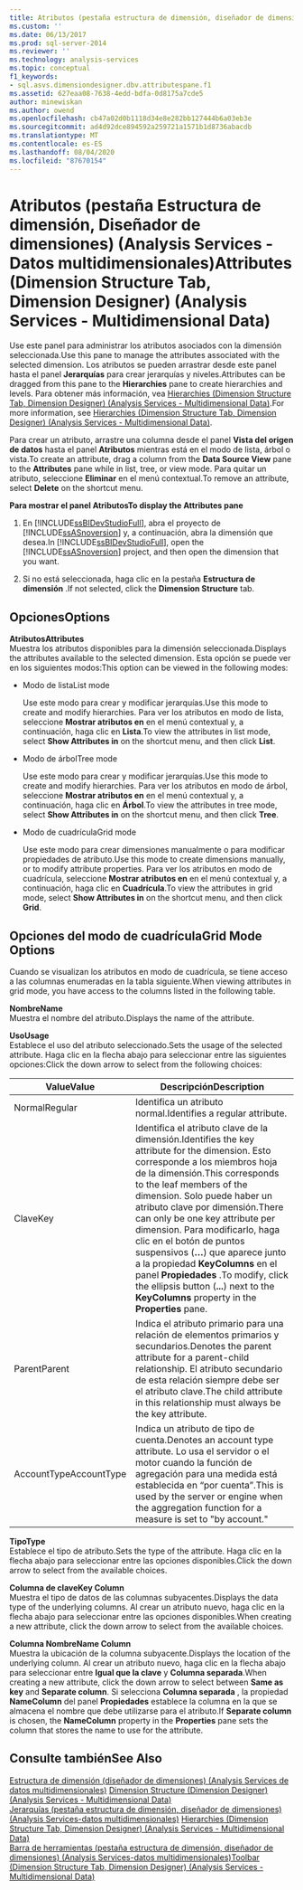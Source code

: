 ```yaml
---
title: Atributos (pestaña estructura de dimensión, diseñador de dimensiones) (Analysis Services-datos multidimensionales) | Microsoft Docs
ms.custom: ''
ms.date: 06/13/2017
ms.prod: sql-server-2014
ms.reviewer: ''
ms.technology: analysis-services
ms.topic: conceptual
f1_keywords:
- sql.asvs.dimensiondesigner.dbv.attributespane.f1
ms.assetid: 627eaa08-7638-4edd-bdfa-0d8175a7cde5
author: minewiskan
ms.author: owend
ms.openlocfilehash: cb47a02d0b1118d34e8e282bb127444b6a03eb3e
ms.sourcegitcommit: ad4d92dce894592a259721a1571b1d8736abacdb
ms.translationtype: MT
ms.contentlocale: es-ES
ms.lasthandoff: 08/04/2020
ms.locfileid: "87670154"
---
```

# <a name="attributes-dimension-structure-tab-dimension-designer-analysis-services---multidimensional-data"></a><span data-ttu-id="759fc-102">Atributos (pestaña Estructura de dimensión, Diseñador de dimensiones) (Analysis Services - Datos multidimensionales)</span><span class="sxs-lookup"><span data-stu-id="759fc-102">Attributes (Dimension Structure Tab, Dimension Designer) (Analysis Services - Multidimensional Data)</span></span>
  <span data-ttu-id="759fc-103">Use este panel para administrar los atributos asociados con la dimensión seleccionada.</span><span class="sxs-lookup"><span data-stu-id="759fc-103">Use this pane to manage the attributes associated with the selected dimension.</span></span> <span data-ttu-id="759fc-104">Los atributos se pueden arrastrar desde este panel hasta el panel **Jerarquías** para crear jerarquías y niveles.</span><span class="sxs-lookup"><span data-stu-id="759fc-104">Attributes can be dragged from this pane to the **Hierarchies** pane to create hierarchies and levels.</span></span> <span data-ttu-id="759fc-105">Para obtener más información, vea [Hierarchies &#40;Dimension Structure Tab, Dimension Designer&#41; &#40;Analysis Services - Multidimensional Data&#41;](hierarchies-dimension-designer-analysis-services-multidimensional-data.md).</span><span class="sxs-lookup"><span data-stu-id="759fc-105">For more information, see [Hierarchies &#40;Dimension Structure Tab, Dimension Designer&#41; &#40;Analysis Services - Multidimensional Data&#41;](hierarchies-dimension-designer-analysis-services-multidimensional-data.md).</span></span>  
  
 <span data-ttu-id="759fc-106">Para crear un atributo, arrastre una columna desde el panel **Vista del origen de datos** hasta el panel **Atributos** mientras está en el modo de lista, árbol o vista.</span><span class="sxs-lookup"><span data-stu-id="759fc-106">To create an attribute, drag a column from the **Data Source View** pane to the **Attributes** pane while in list, tree, or view mode.</span></span> <span data-ttu-id="759fc-107">Para quitar un atributo, seleccione **Eliminar** en el menú contextual.</span><span class="sxs-lookup"><span data-stu-id="759fc-107">To remove an attribute, select **Delete** on the shortcut menu.</span></span>  
  
 <span data-ttu-id="759fc-108">**Para mostrar el panel Atributos**</span><span class="sxs-lookup"><span data-stu-id="759fc-108">**To display the Attributes pane**</span></span>  
  
1.  <span data-ttu-id="759fc-109">En [!INCLUDE[ssBIDevStudioFull](../includes/ssbidevstudiofull-md.md)], abra el proyecto de [!INCLUDE[ssASnoversion](../includes/ssasnoversion-md.md)] y, a continuación, abra la dimensión que desea.</span><span class="sxs-lookup"><span data-stu-id="759fc-109">In [!INCLUDE[ssBIDevStudioFull](../includes/ssbidevstudiofull-md.md)], open the [!INCLUDE[ssASnoversion](../includes/ssasnoversion-md.md)] project, and then open the dimension that you want.</span></span>  
  
2.  <span data-ttu-id="759fc-110">Si no está seleccionada, haga clic en la pestaña **Estructura de dimensión** .</span><span class="sxs-lookup"><span data-stu-id="759fc-110">If not selected, click the **Dimension Structure** tab.</span></span>  
  
## <a name="options"></a><span data-ttu-id="759fc-111">Opciones</span><span class="sxs-lookup"><span data-stu-id="759fc-111">Options</span></span>  
 <span data-ttu-id="759fc-112">**Atributos**</span><span class="sxs-lookup"><span data-stu-id="759fc-112">**Attributes**</span></span>  
 <span data-ttu-id="759fc-113">Muestra los atributos disponibles para la dimensión seleccionada.</span><span class="sxs-lookup"><span data-stu-id="759fc-113">Displays the attributes available to the selected dimension.</span></span> <span data-ttu-id="759fc-114">Esta opción se puede ver en los siguientes modos:</span><span class="sxs-lookup"><span data-stu-id="759fc-114">This option can be viewed in the following modes:</span></span>  
  
-   <span data-ttu-id="759fc-115">Modo de lista</span><span class="sxs-lookup"><span data-stu-id="759fc-115">List mode</span></span>  
  
     <span data-ttu-id="759fc-116">Use este modo para crear y modificar jerarquías.</span><span class="sxs-lookup"><span data-stu-id="759fc-116">Use this mode to create and modify hierarchies.</span></span> <span data-ttu-id="759fc-117">Para ver los atributos en modo de lista, seleccione **Mostrar atributos en** en el menú contextual y, a continuación, haga clic en **Lista**.</span><span class="sxs-lookup"><span data-stu-id="759fc-117">To view the attributes in list mode, select **Show Attributes in** on the shortcut menu, and then click **List**.</span></span>  
  
-   <span data-ttu-id="759fc-118">Modo de árbol</span><span class="sxs-lookup"><span data-stu-id="759fc-118">Tree mode</span></span>  
  
     <span data-ttu-id="759fc-119">Use este modo para crear y modificar jerarquías.</span><span class="sxs-lookup"><span data-stu-id="759fc-119">Use this mode to create and modify hierarchies.</span></span> <span data-ttu-id="759fc-120">Para ver los atributos en modo de árbol, seleccione **Mostrar atributos en** en el menú contextual y, a continuación, haga clic en **Árbol**.</span><span class="sxs-lookup"><span data-stu-id="759fc-120">To view the attributes in tree mode, select **Show Attributes in** on the shortcut menu, and then click **Tree**.</span></span>  
  
-   <span data-ttu-id="759fc-121">Modo de cuadrícula</span><span class="sxs-lookup"><span data-stu-id="759fc-121">Grid mode</span></span>  
  
     <span data-ttu-id="759fc-122">Use este modo para crear dimensiones manualmente o para modificar propiedades de atributo.</span><span class="sxs-lookup"><span data-stu-id="759fc-122">Use this mode to create dimensions manually, or to modify attribute properties.</span></span> <span data-ttu-id="759fc-123">Para ver los atributos en modo de cuadrícula, seleccione **Mostrar atributos en** en el menú contextual y, a continuación, haga clic en **Cuadrícula**.</span><span class="sxs-lookup"><span data-stu-id="759fc-123">To view the attributes in grid mode, select **Show Attributes in** on the shortcut menu, and then click **Grid**.</span></span>  
  
## <a name="grid-mode-options"></a><span data-ttu-id="759fc-124">Opciones del modo de cuadrícula</span><span class="sxs-lookup"><span data-stu-id="759fc-124">Grid Mode Options</span></span>  
 <span data-ttu-id="759fc-125">Cuando se visualizan los atributos en modo de cuadrícula, se tiene acceso a las columnas enumeradas en la tabla siguiente.</span><span class="sxs-lookup"><span data-stu-id="759fc-125">When viewing attributes in grid mode, you have access to the columns listed in the following table.</span></span>  
  
 <span data-ttu-id="759fc-126">**Nombre**</span><span class="sxs-lookup"><span data-stu-id="759fc-126">**Name**</span></span>  
 <span data-ttu-id="759fc-127">Muestra el nombre del atributo.</span><span class="sxs-lookup"><span data-stu-id="759fc-127">Displays the name of the attribute.</span></span>  
  
 <span data-ttu-id="759fc-128">**Uso**</span><span class="sxs-lookup"><span data-stu-id="759fc-128">**Usage**</span></span>  
 <span data-ttu-id="759fc-129">Establece el uso del atributo seleccionado.</span><span class="sxs-lookup"><span data-stu-id="759fc-129">Sets the usage of the selected attribute.</span></span> <span data-ttu-id="759fc-130">Haga clic en la flecha abajo para seleccionar entre las siguientes opciones:</span><span class="sxs-lookup"><span data-stu-id="759fc-130">Click the down arrow to select from the following choices:</span></span>  
  
|<span data-ttu-id="759fc-131">Value</span><span class="sxs-lookup"><span data-stu-id="759fc-131">Value</span></span>|<span data-ttu-id="759fc-132">Descripción</span><span class="sxs-lookup"><span data-stu-id="759fc-132">Description</span></span>|  
|-----------|-----------------|  
|<span data-ttu-id="759fc-133">Normal</span><span class="sxs-lookup"><span data-stu-id="759fc-133">Regular</span></span>|<span data-ttu-id="759fc-134">Identifica un atributo normal.</span><span class="sxs-lookup"><span data-stu-id="759fc-134">Identifies a regular attribute.</span></span>|  
|<span data-ttu-id="759fc-135">Clave</span><span class="sxs-lookup"><span data-stu-id="759fc-135">Key</span></span>|<span data-ttu-id="759fc-136">Identifica el atributo clave de la dimensión.</span><span class="sxs-lookup"><span data-stu-id="759fc-136">Identifies the key attribute for the dimension.</span></span> <span data-ttu-id="759fc-137">Esto corresponde a los miembros hoja de la dimensión.</span><span class="sxs-lookup"><span data-stu-id="759fc-137">This corresponds to the leaf members of the dimension.</span></span> <span data-ttu-id="759fc-138">Solo puede haber un atributo clave por dimensión.</span><span class="sxs-lookup"><span data-stu-id="759fc-138">There can only be one key attribute per dimension.</span></span> <span data-ttu-id="759fc-139">Para modificarlo, haga clic en el botón de puntos suspensivos (**…**) que aparece junto a la propiedad **KeyColumns** en el panel **Propiedades** .</span><span class="sxs-lookup"><span data-stu-id="759fc-139">To modify, click the ellipsis button (**...**) next to the **KeyColumns** property in the **Properties** pane.</span></span>|  
|<span data-ttu-id="759fc-140">Parent</span><span class="sxs-lookup"><span data-stu-id="759fc-140">Parent</span></span>|<span data-ttu-id="759fc-141">Indica el atributo primario para una relación de elementos primarios y secundarios.</span><span class="sxs-lookup"><span data-stu-id="759fc-141">Denotes the parent attribute for a parent-child relationship.</span></span> <span data-ttu-id="759fc-142">El atributo secundario de esta relación siempre debe ser el atributo clave.</span><span class="sxs-lookup"><span data-stu-id="759fc-142">The child attribute in this relationship must always be the key attribute.</span></span>|  
|<span data-ttu-id="759fc-143">AccountType</span><span class="sxs-lookup"><span data-stu-id="759fc-143">AccountType</span></span>|<span data-ttu-id="759fc-144">Indica un atributo de tipo de cuenta.</span><span class="sxs-lookup"><span data-stu-id="759fc-144">Denotes an account type attribute.</span></span> <span data-ttu-id="759fc-145">Lo usa el servidor o el motor cuando la función de agregación para una medida está establecida en “por cuenta”.</span><span class="sxs-lookup"><span data-stu-id="759fc-145">This is used by the server or engine when the aggregation function for a measure is set to "by account."</span></span>|  
  
 <span data-ttu-id="759fc-146">**Tipo**</span><span class="sxs-lookup"><span data-stu-id="759fc-146">**Type**</span></span>  
 <span data-ttu-id="759fc-147">Establece el tipo de atributo.</span><span class="sxs-lookup"><span data-stu-id="759fc-147">Sets the type of the attribute.</span></span> <span data-ttu-id="759fc-148">Haga clic en la flecha abajo para seleccionar entre las opciones disponibles.</span><span class="sxs-lookup"><span data-stu-id="759fc-148">Click the down arrow to select from the available choices.</span></span>  
  
 <span data-ttu-id="759fc-149">**Columna de clave**</span><span class="sxs-lookup"><span data-stu-id="759fc-149">**Key Column**</span></span>  
 <span data-ttu-id="759fc-150">Muestra el tipo de datos de las columnas subyacentes.</span><span class="sxs-lookup"><span data-stu-id="759fc-150">Displays the data type of the underlying columns.</span></span> <span data-ttu-id="759fc-151">Al crear un atributo nuevo, haga clic en la flecha abajo para seleccionar entre las opciones disponibles.</span><span class="sxs-lookup"><span data-stu-id="759fc-151">When creating a new attribute, click the down arrow to select from the available choices.</span></span>  
  
 <span data-ttu-id="759fc-152">**Columna Nombre**</span><span class="sxs-lookup"><span data-stu-id="759fc-152">**Name Column**</span></span>  
 <span data-ttu-id="759fc-153">Muestra la ubicación de la columna subyacente.</span><span class="sxs-lookup"><span data-stu-id="759fc-153">Displays the location of the underlying column.</span></span> <span data-ttu-id="759fc-154">Al crear un atributo nuevo, haga clic en la flecha abajo para seleccionar entre **Igual que la clave** y **Columna separada**.</span><span class="sxs-lookup"><span data-stu-id="759fc-154">When creating a new attribute, click the down arrow to select between **Same as key** and **Separate column**.</span></span> <span data-ttu-id="759fc-155">Si selecciona **Columna separada** , la propiedad **NameColumn** del panel **Propiedades** establece la columna en la que se almacena el nombre que debe utilizarse para el atributo.</span><span class="sxs-lookup"><span data-stu-id="759fc-155">If **Separate column** is chosen, the **NameColumn** property in the **Properties** pane sets the column that stores the name to use for the attribute.</span></span>  
  
## <a name="see-also"></a><span data-ttu-id="759fc-156">Consulte también</span><span class="sxs-lookup"><span data-stu-id="759fc-156">See Also</span></span>  
 <span data-ttu-id="759fc-157">[Estructura de dimensión &#40;diseñador de dimensiones&#41; &#40;Analysis Services de datos multidimensionales&#41;](dimension-structure-dimension-designer-analysis-services-multidimensional-data.md) </span><span class="sxs-lookup"><span data-stu-id="759fc-157">[Dimension Structure &#40;Dimension Designer&#41; &#40;Analysis Services - Multidimensional Data&#41;](dimension-structure-dimension-designer-analysis-services-multidimensional-data.md) </span></span>  
 <span data-ttu-id="759fc-158">[Jerarquías &#40;pestaña estructura de dimensión, diseñador de dimensiones&#41; &#40;Analysis Services-datos multidimensionales&#41;](hierarchies-dimension-designer-analysis-services-multidimensional-data.md) </span><span class="sxs-lookup"><span data-stu-id="759fc-158">[Hierarchies &#40;Dimension Structure Tab, Dimension Designer&#41; &#40;Analysis Services - Multidimensional Data&#41;](hierarchies-dimension-designer-analysis-services-multidimensional-data.md) </span></span>  
 [<span data-ttu-id="759fc-159">Barra de herramientas &#40;pestaña estructura de dimensión, diseñador de dimensiones&#41; &#40;Analysis Services-datos multidimensionales&#41;</span><span class="sxs-lookup"><span data-stu-id="759fc-159">Toolbar &#40;Dimension Structure Tab, Dimension Designer&#41; &#40;Analysis Services - Multidimensional Data&#41;</span></span>](toolbar-dimension-structure-designer-analysis-services-multidimensional-data.md)  
  
  
